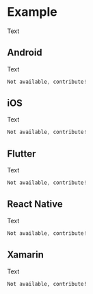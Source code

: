# Example

Text

## Android

Text

```kotlin
Not available, contribute!
```

## iOS

Text

```swift
Not available, contribute!
```

## Flutter

Text

```dart
Not available, contribute!
```

## React Native

Text

```jsx
Not available, contribute!
```

## Xamarin

Text

```xml
Not available, contribute!
```
